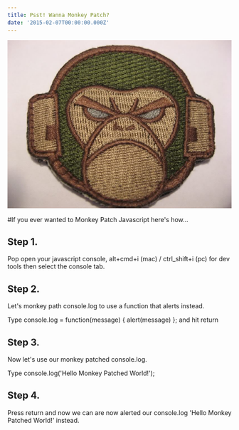 ```yaml
---
title: Psst! Wanna Monkey Patch?
date: '2015-02-07T00:00:00.000Z'
---
```


![alt text ](/images/monkeypatch.jpg "Psst! Wanna Monkey Patch?")

#If you ever wanted to Monkey Patch Javascript here's how...

## Step 1.
Pop open your javascript console, alt+cmd+i (mac) / ctrl_shift+i (pc) for dev tools then select the console tab.

## Step 2.
Let's monkey path console.log to use a function that alerts instead.

Type console.log = function(message) { alert(message) }; and hit return

## Step 3.
Now let's use our monkey patched console.log.

Type console.log('Hello Monkey Patched World!');

## Step 4.
Press return and now we can are now alerted our console.log 'Hello Monkey Patched World!' instead.
